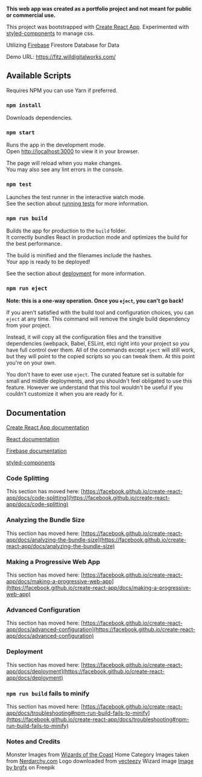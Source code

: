 **This web app was created as a portfolio project and not meant for public or commercial use.**

This project was bootstrapped with [Create React App](https://github.com/facebook/create-react-app).
Experimented with [styled-components](https://styled-components.com/) to manage css.

Utilizing [Firebase](https://firebase.google.com/) Firestore Database for Data

Demo URL: https://fitz.willdigitalworks.com/

## Available Scripts

Requires NPM you can use Yarn if preferred.

### `npm install` 
Downloads dependencies.

### `npm start`

Runs the app in the development mode.\
Open [http://localhost:3000](http://localhost:3000) to view it in your browser.

The page will reload when you make changes.\
You may also see any lint errors in the console.

### `npm test`

Launches the test runner in the interactive watch mode.\
See the section about [running tests](https://facebook.github.io/create-react-app/docs/running-tests) for more information.

### `npm run build`

Builds the app for production to the `build` folder.\
It correctly bundles React in production mode and optimizes the build for the best performance.

The build is minified and the filenames include the hashes.\
Your app is ready to be deployed!

See the section about [deployment](https://facebook.github.io/create-react-app/docs/deployment) for more information.

### `npm run eject`

**Note: this is a one-way operation. Once you `eject`, you can't go back!**

If you aren't satisfied with the build tool and configuration choices, you can `eject` at any time. This command will remove the single build dependency from your project.

Instead, it will copy all the configuration files and the transitive dependencies (webpack, Babel, ESLint, etc) right into your project so you have full control over them. All of the commands except `eject` will still work, but they will point to the copied scripts so you can tweak them. At this point you're on your own.

You don't have to ever use `eject`. The curated feature set is suitable for small and middle deployments, and you shouldn't feel obligated to use this feature. However we understand that this tool wouldn't be useful if you couldn't customize it when you are ready for it.

## Documentation

[Create React App documentation](https://facebook.github.io/create-react-app/docs/getting-started)

[React documentation](https://reactjs.org/)

[Firebase documentation](https://firebase.google.com/docs)

[styled-components](https://styled-components.com/docs)

### Code Splitting

This section has moved here: [https://facebook.github.io/create-react-app/docs/code-splitting](https://facebook.github.io/create-react-app/docs/code-splitting)

### Analyzing the Bundle Size

This section has moved here: [https://facebook.github.io/create-react-app/docs/analyzing-the-bundle-size](https://facebook.github.io/create-react-app/docs/analyzing-the-bundle-size)

### Making a Progressive Web App

This section has moved here: [https://facebook.github.io/create-react-app/docs/making-a-progressive-web-app](https://facebook.github.io/create-react-app/docs/making-a-progressive-web-app)

### Advanced Configuration

This section has moved here: [https://facebook.github.io/create-react-app/docs/advanced-configuration](https://facebook.github.io/create-react-app/docs/advanced-configuration)

### Deployment

This section has moved here: [https://facebook.github.io/create-react-app/docs/deployment](https://facebook.github.io/create-react-app/docs/deployment)

### `npm run build` fails to minify

This section has moved here: [https://facebook.github.io/create-react-app/docs/troubleshooting#npm-run-build-fails-to-minify](https://facebook.github.io/create-react-app/docs/troubleshooting#npm-run-build-fails-to-minify)

### Notes and Credits
Monster Images from [Wizards of the Coast](https://dnd.wizards.com/) 
Home Category Images taken from [Nerdarchy.com](https://nerdarchy.com/blogs/)
Logo downloaded from [vecteezy](https://www.vecteezy.com/vector-art/4991740-shield-with-dragon-head-inside)
Wizard image [Image by brgfx](https://www.freepik.com/free-vector/old-wizard-with-magic-wand-cartoon-style-isolated_9740877.htm#page=2&query=wizard%20avatar&position=20&from_view=keyword&track=ais) on Freepik